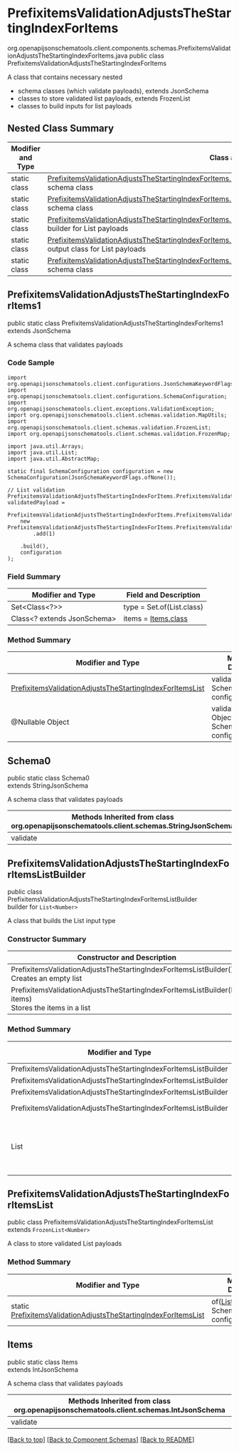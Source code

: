# PrefixitemsValidationAdjustsTheStartingIndexForItems
org.openapijsonschematools.client.components.schemas.PrefixitemsValidationAdjustsTheStartingIndexForItems.java
public class PrefixitemsValidationAdjustsTheStartingIndexForItems

A class that contains necessary nested
- schema classes (which validate payloads), extends JsonSchema
- classes to store validated list payloads, extends FrozenList
- classes to build inputs for list payloads

## Nested Class Summary
| Modifier and Type | Class and Description |
| ----------------- | ---------------------- |
| static class | [PrefixitemsValidationAdjustsTheStartingIndexForItems.PrefixitemsValidationAdjustsTheStartingIndexForItems1](#prefixitemsvalidationadjuststhestartingindexforitems1)<br> schema class |
| static class | [PrefixitemsValidationAdjustsTheStartingIndexForItems.Schema0](#schema0)<br> schema class |
| static class | [PrefixitemsValidationAdjustsTheStartingIndexForItems.PrefixitemsValidationAdjustsTheStartingIndexForItemsListBuilder](#prefixitemsvalidationadjuststhestartingindexforitemslistbuilder)<br> builder for List payloads |
| static class | [PrefixitemsValidationAdjustsTheStartingIndexForItems.PrefixitemsValidationAdjustsTheStartingIndexForItemsList](#prefixitemsvalidationadjuststhestartingindexforitemslist)<br> output class for List payloads |
| static class | [PrefixitemsValidationAdjustsTheStartingIndexForItems.Items](#items)<br> schema class |

## PrefixitemsValidationAdjustsTheStartingIndexForItems1
public static class PrefixitemsValidationAdjustsTheStartingIndexForItems1<br>
extends JsonSchema

A schema class that validates payloads

### Code Sample
```
import org.openapijsonschematools.client.configurations.JsonSchemaKeywordFlags;
import org.openapijsonschematools.client.configurations.SchemaConfiguration;
import org.openapijsonschematools.client.exceptions.ValidationException;
import org.openapijsonschematools.client.schemas.validation.MapUtils;
import org.openapijsonschematools.client.schemas.validation.FrozenList;
import org.openapijsonschematools.client.schemas.validation.FrozenMap;

import java.util.Arrays;
import java.util.List;
import java.util.AbstractMap;

static final SchemaConfiguration configuration = new SchemaConfiguration(JsonSchemaKeywordFlags.ofNone());

// List validation
PrefixitemsValidationAdjustsTheStartingIndexForItems.PrefixitemsValidationAdjustsTheStartingIndexForItemsList validatedPayload =
    PrefixitemsValidationAdjustsTheStartingIndexForItems.PrefixitemsValidationAdjustsTheStartingIndexForItems1.validate(
    new PrefixitemsValidationAdjustsTheStartingIndexForItems.PrefixitemsValidationAdjustsTheStartingIndexForItemsListBuilder()
        .add(1)

    .build(),
    configuration
);
```

### Field Summary
| Modifier and Type | Field and Description |
| ----------------- | ---------------------- |
| Set<Class<?>> | type = Set.of(List.class) |
| Class<? extends JsonSchema> | items = [Items.class](#items) |

### Method Summary
| Modifier and Type | Method and Description |
| ----------------- | ---------------------- |
| [PrefixitemsValidationAdjustsTheStartingIndexForItemsList](#prefixitemsvalidationadjuststhestartingindexforitemslist) | validate([List<?>](#prefixitemsvalidationadjuststhestartingindexforitemslistbuilder) arg, SchemaConfiguration configuration) |
| @Nullable Object | validate(@Nullable Object arg, SchemaConfiguration configuration) |
## Schema0
public static class Schema0<br>
extends StringJsonSchema

A schema class that validates payloads

| Methods Inherited from class org.openapijsonschematools.client.schemas.StringJsonSchema |
| ------------------------------------------------------------------ |
| validate                                                           |

## PrefixitemsValidationAdjustsTheStartingIndexForItemsListBuilder
public class PrefixitemsValidationAdjustsTheStartingIndexForItemsListBuilder<br>
builder for `List<Number>`

A class that builds the List input type

### Constructor Summary
| Constructor and Description |
| --------------------------- |
| PrefixitemsValidationAdjustsTheStartingIndexForItemsListBuilder()<br>Creates an empty list |
| PrefixitemsValidationAdjustsTheStartingIndexForItemsListBuilder(List<Number> items)<br>Stores the items in a list |

### Method Summary
| Modifier and Type | Method and Description |
| ----------------- | ---------------------- |
| PrefixitemsValidationAdjustsTheStartingIndexForItemsListBuilder | add(int item) |
| PrefixitemsValidationAdjustsTheStartingIndexForItemsListBuilder | add(float item) |
| PrefixitemsValidationAdjustsTheStartingIndexForItemsListBuilder | add(long item) |
| PrefixitemsValidationAdjustsTheStartingIndexForItemsListBuilder | add(double item) |
| List<Number> | build()<br>Returns list input that should be used with Schema.validate |

## PrefixitemsValidationAdjustsTheStartingIndexForItemsList
public class PrefixitemsValidationAdjustsTheStartingIndexForItemsList<br>
extends `FrozenList<Number>`

A class to store validated List payloads

### Method Summary
| Modifier and Type | Method and Description |
| ----------------- | ---------------------- |
| static [PrefixitemsValidationAdjustsTheStartingIndexForItemsList](#prefixitemsvalidationadjuststhestartingindexforitemslist) | of([List<Number>](#prefixitemsvalidationadjuststhestartingindexforitemslistbuilder) arg, SchemaConfiguration configuration) |

## Items
public static class Items<br>
extends IntJsonSchema

A schema class that validates payloads

| Methods Inherited from class org.openapijsonschematools.client.schemas.IntJsonSchema |
| ------------------------------------------------------------------ |
| validate                                                           |

[[Back to top]](#top) [[Back to Component Schemas]](../../../README.md#Component-Schemas) [[Back to README]](../../../README.md)
